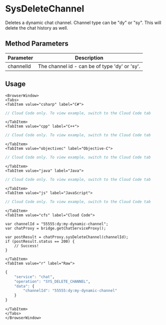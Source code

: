 # SysDeleteChannel

Deletes a dynamic chat channel. Channel type can be "dy" or "sy". This will delete the chat history as well.

<PartialServop service_name="chat" operation_name="SYS_DELETE_CHANNEL" />

## Method Parameters
Parameter | Description
--------- | -----------
channelId | The channel id - can be of type 'dy' or 'sy'. 

## Usage

```mdx-code-block
<BrowserWindow>
<Tabs>
<TabItem value="csharp" label="C#">
```

```csharp
// Cloud Code only. To view example, switch to the Cloud Code tab
```

```mdx-code-block
</TabItem>
<TabItem value="cpp" label="C++">
```

```cpp
// Cloud Code only. To view example, switch to the Cloud Code tab
```

```mdx-code-block
</TabItem>
<TabItem value="objectivec" label="Objective-C">
```

```objectivec
// Cloud Code only. To view example, switch to the Cloud Code tab
```

```mdx-code-block
</TabItem>
<TabItem value="java" label="Java">
```

```java
// Cloud Code only. To view example, switch to the Cloud Code tab
```

```mdx-code-block
</TabItem>
<TabItem value="js" label="JavaScript">
```

```javascript
// Cloud Code only. To view example, switch to the Cloud Code tab
```

```mdx-code-block
</TabItem>
<TabItem value="cfs" label="Cloud Code">
```

```cfscript
var channelId = "55555:dy:my-dynamic-channel";
var chatProxy = bridge.getChatServiceProxy();

var postResult = chatProxy.sysDeleteChannel(channelId);
if (postResult.status == 200) {
    // Success!
}
```

```mdx-code-block
</TabItem>
<TabItem value="r" label="Raw">
```

```r
{
	"service": "chat",
	"operation": "SYS_DELETE_CHANNEL",
	"data": {
		"channelId": "55555:dy:my-dynamic-channel"
	}
}
```

```mdx-code-block
</TabItem>
</Tabs>
</BrowserWindow>
```

